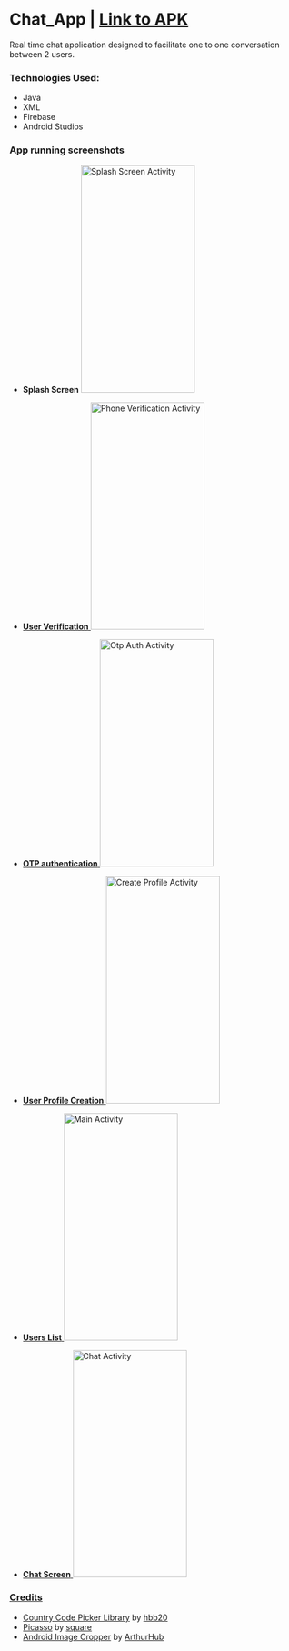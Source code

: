 # Chat_App | [Link to APK](https://drive.google.com/file/d/1Zhz2wNAEP5qBkh-MsL-vnBBwvQRSK1ym/view?usp=sharing)

Real time chat application designed to facilitate one to one conversation between 2 users. 

### Technologies Used:
* Java
* XML 
* Firebase
* Android Studios

### App running screenshots
* **Splash Screen**
<a href="https://drive.google.com/uc?export=view&id=1PT0uSleyoGhA_Z8ehKVh1U5Kza3nhb1K"><img src="https://drive.google.com/uc?export=view&id=1PT0uSleyoGhA_Z8ehKVh1U5Kza3nhb1K" width="200" height="400" title="Splash Screen Activity"/>

* **User Verification**
<a href="https://drive.google.com/uc?export=view&id=1ZZzEp1M-9983Qe1pV84NHF8Rf4e-1SQX"><img src="https://drive.google.com/uc?export=view&id=1ZZzEp1M-9983Qe1pV84NHF8Rf4e-1SQX" width="200" height="400" title="Phone Verification Activity"/>

* **OTP authentication**
<a href="https://drive.google.com/uc?export=view&id=1sFpqYpEFmEcJa7RCPvga14btJHElAwsJ"><img src="https://drive.google.com/uc?export=view&id=1sFpqYpEFmEcJa7RCPvga14btJHElAwsJ" width="200" height="400" title="Otp Auth Activity"/>

* **User Profile Creation**
<a href="https://drive.google.com/uc?export=view&id=1Dk84n26EYt3XgzL4SgFybx8nAnnp4w-x"><img src="https://drive.google.com/uc?export=view&id=1Dk84n26EYt3XgzL4SgFybx8nAnnp4w-x" width="200" height="400" title="Create Profile Activity"/>

* **Users List**
<a href="https://drive.google.com/uc?export=view&id=14UoRZzXJ3nfLqTftuqGeS1YnneAYXqCA"><img src="https://drive.google.com/uc?export=view&id=14UoRZzXJ3nfLqTftuqGeS1YnneAYXqCA" width="200" height="400" title="Main Activity"/>

* **Chat Screen**
<a href="https://drive.google.com/uc?export=view&id=1lBZyECGb1aOhGShWTvf5OUNFysea2yUA"><img src="https://drive.google.com/uc?export=view&id=1lBZyECGb1aOhGShWTvf5OUNFysea2yUA" width="200" height="400" title="Chat Activity"/>

### Credits 
* [Country Code Picker Library](https://github.com/hbb20/CountryCodePickerProject) by [hbb20](https://github.com/hbb20)
* [Picasso](https://github.com/square/picasso) by [square](https://github.com/square)
* [Android Image Cropper](https://github.com/ArthurHub/Android-Image-Cropper) by [ArthurHub](https://github.com/ArthurHub)
